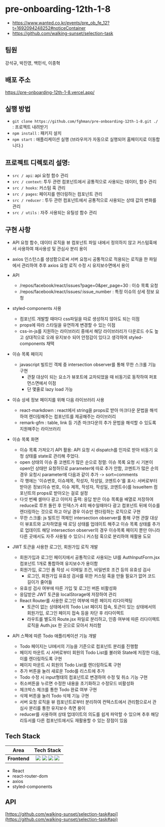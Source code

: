 # pre-onboarding-12th-1-8
- https://www.wanted.co.kr/events/pre_ob_fe_12?t=1692094248252#noticeContainer <br />
- https://github.com/walking-sunset/selection-task

## 팀원
강석규, 박진영, 백민석, 이종혁

## 배포 주소
https://pre-onboarding-12th-1-8.vercel.app/

## 실행 방법
- `git clone https://github.com/fghman/pre-onboarding-12th-1-8.git ./` : 프로젝트 내려받기
- `npm install` : 패키지 설치
- `npm start` : 애플리케이션 실행 (브라우저가 자동으로 실행되어 홈페이지로 이동합니다.)

## 프로젝트 디렉토리 설명:
- `src / api`: api 요청 함수 관리
- `src / context`: 투두 관련 컴포넌트에서 공통적으로 사용되는 데이터, 함수 관리
- `src / hooks`: 커스텀 훅 관리
- `src / pages`: 페이지를 렌더링하는 컴포넌트 관리
- `src / reducer` : 투두 관련 컴포넌트에서 공통적으로 사용되는 상태 값의 변화를 관리
- `src / utils` : 자주 사용되는 유틸성 함수 관리

## 구현 사항

- API 요청 함수, 데이터 로직을 뷰 컴포넌트 파일 내에서 정의하지 않고 커스텀훅에서 사용하여 재사용성 및 관심사 분리 용이
- axios 인스턴스를 생성함으로써 서버 요청시 공통적으로 적용되는 로직을 한 파일에서 관리하여 추후 axios 요청 로직 수정 시 유지보수면에서 용이
- API
  - /repos/facebook/react/issues?page=0&per_page=30 : 이슈 목록 요청
  - /repos/facebook/react/issues/:issue_number : 특정 이슈의 상세 정보 요청
- styled-components 사용
  - 컴포넌트 개발할 때마다 css파일을 따로 생성하지 않아도 되는 이점
  - props에 따라 스타일을 유연하게 변경할 수 있는 이점
  - css-in-js를 지원하는 라이브러리 중에서 해당 라이브러리가 다운로드 수도 높고
    상대적으로 오래 유지보수 되어 안정감이 있다고 생각하여 styled-components 채택
- 이슈 목록 페이지
  - javascript 빌트인 객체 중 intersection observer를 통해 무한 스크롤 기능 구현
    - 관찰 대상이 되는 요소가 뷰포트에 교차되었을 때 비동기로 동작하여 퍼포먼스면에서 이점
    - 단 몇줄로 lazy load 가능
- 이슈 상세 정보 페이지를 위해 다음 라이브러리 사용
  - react-markdown : react에서 string을 props로 받아 마크다운 문법을 해석하여 렌더링해주는 컴포넌트를 제공해주는 라이브러리 
  - remark-gfm : table, link 등 기존 마크다운의 추가 문법을 해석할 수 있도록 지원해주는 라이브러리
 
- 이슈 목록 화면
  - 이슈 목록 가져오기 API 활용: API 요청 시 dispatch를 인자로 받아 비동기 요청 상태를 state로 관리해 주었다.
  - open 상태의 이슈 중 코멘트가 많은 순으로 정렬: 이슈 목록 요청 시 기본이 open인 상태만 요청하므로 parameter에 따로 추가 안함, 코멘트가 많은 순의 경우 요청시 parameter에 다음과 같이 추가 -> sort=comments
  - 각 행에는 '이슈번호, 이슈제목, 작성자, 작성일, 코멘트수'를 표시: 서버로부터 받아온 정보(이슈 번호, 이슈 제목, 작성자, 작성일, 코멘트수)를 IssueItem 컴포넌트의 props로 받아오는 걸로 설정
  - 다섯 번째 셀마다 광고 이미지 출력: 응답 받은 이슈 목록을 배열로 저장하여 reduce로 루프 돌린 후 인덱스가 4의 배수일때마다 광고 컴포넌트 뒤에 이슈를 렌더링하는 것으로 하고 아닐 경우 이슈만 렌더링하는 로직으로 구현
  - 무한 스크롤: js 빌트인 객체인 intersection observer를 통해 구현
관찰 대상이 뷰포트와 교차하였을 때 로딩 상태를 업데이트 해주고 이슈 목록 상태를 추가로 업데이트
해당 intersection observer의 경우 이슈목록 페이지 뿐만 아니라 다른 곳에서도 자주 사용될 수 있으니 커스텀 훅으로 분리하여 재활용 도모


- JWT 토큰을 사용한 로그인, 회원가입 로직 개발
  - 회원가입과 로그인 페이지에서 공통적으로 사용되는 UI를 AuthInputForm.jsx 컴포넌트 1개로 통합하여 유지보수가 용이함
  - 회원가입, 로그인 폼 작성 시 이메일 조건, 비밀번호 조건 등의 유효성 검사
    - 로그인, 회원가입 유효성 검사를 위한 커스텀 훅을 만들 필요가 없어 코드 길이가 줄어듦
  - 유효성 검사 여부에 따른 가입 및 로그인 버튼 비활성화
  - 응답받은 JWT 토큰을 localStorage에 저장하여 관리
  - React Router를 사용한 로그인 여부에 따른 페이지 리다이렉팅
    - 토큰이 없는 상태에서의 Todo List 페이지 접속, 토큰이 있는 상태에서의 회원가입, 로그인 페이지 접속 등을 차단 후 리다이렉트
    - 라우트를 별도의 Route.jsx 파일로 분리하고, 인증 여부에 따른 리다이렉트 로직을 Auth.jsx 한 곳으로 모아서 처리함
- API 스펙에 따른 Todo 애플리케이션 기능 개발
  - Todo 페이지는 UI에서의 기능을 기준으로 컴포넌트 분리를 진행함
  - 페이지 마운트 시 서버로부터 회원의 Todo List를 불러와 State에 저장한 다음, 이를 렌더링하도록 구현
  - 페이지 마운트 시 회원의 Todo List를 렌더링하도록 구현
  - 추가 버튼을 눌러 새로운 Todo를 리스트에 추가
  - Todo 수정 시 input형태의 컴포넌트로 변경하여 수정 및 취소 기능 구현
  - 취소버튼을 누르면 수정한 내용을 초기화하고 수정모드 비활성화
  - 체크박스 체크를 통한 Todo 완료 여부 구현
  - 삭제 버튼을 눌러 Todo 삭제 기능 구현
  - 서버 요청 로직을 뷰 컴포넌트로부터 분리하여 컨텍스트에서 관리함으로서 관심사 분리를 통한 유지보수 측면 용이
  - reducer를 사용하여 상태 업데이트의 의도를 쉽게 파악할 수 있으며 추후 해당 리듀서를 다른 컴포넌트에서도 재활용할 수 있는 장점이 있음
 
## Tech Stack

<div>
  
Area| Tech Stack|
:--------:|:------------------------------:|
**Frontend** | <img src="https://img.shields.io/badge/react-61DAFB?style=for-the-badge&logo=react&logoColor=black"> <img src="https://img.shields.io/badge/React Router-CA4245.svg?&style=for-the-badge&logo=reactrouter&logoColor=white"> <img src="https://img.shields.io/badge/Axios-5A29E4.svg?&style=for-the-badge&logo=axios&logoColor=white"> <img src="https://img.shields.io/badge/styledcomponents-DB7093.svg?&style=for-the-badge&logo=styledcomponents&logoColor=white">
</div>

- React
- react-router-dom
- axios
- styled-components

## API

[https://github.com/walking-sunset/selection-task#api](https://github.com/walking-sunset/selection-task#api)


